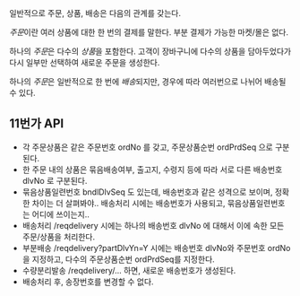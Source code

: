
일반적으로 주문, 상품, 배송은 다음의 관계를 갖는다. 

*주문*이란 여러 상품에 대한 한 번의 결제를 말한다. 부분 결제가 가능한 마켓/몰은 없다.  

하나의 *주문*은 다수의 *상품*을 포함한다. 고객이 장바구니에 다수의 상품을 담아두었다가 다시 일부만 선택하여 새로운 주문을 생성한다.

하나의 *주문*은 일반적으로 한 번에 *배송*되지만, 경우에 따라 여러번으로 나뉘어 배송될 수 있다.



## 11번가 API
- 각 주문상품은 같은 주문번호 ordNo 를 갖고, 주문상품순번 ordPrdSeq 으로 구분된다.
- 한 주문 내의 상품은 묶음배송여부, 출고지, 수령지 등에 따라 서로 다른 배송번호 dlvNo 로 구분된다.
- 묶음상품일련번호 bndlDlvSeq 도 있는데, 배송번호과 같은 성격으로 보이며, 정확한 차이는 더 살펴봐야.. 배송처리 시에는 배송번호가 사용되고, 묶음상품일련번호는 어디에 쓰이는지..
- 배송처리 /reqdelivery 시에는 하나의 배송번호 dlvNo 에 대해서 이에 속한 모든 주문/상품을 처리한다.
- 부분배송 /reqdelivery?partDlvYn=Y 시에는 배송번호 dlvNo와 주문번호 ordNo을 지정하고, 다수의 주문상품순번 ordPrdSeq를 지정한다.
- 수량분리발송 /reqdelivery/... 하면, 새로운 배송번호가 생성된다.
- 배송처리 후, 송장번호를 변경할 수 없다.

